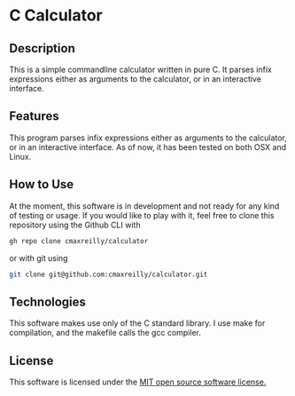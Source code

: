 # C Calculator

## Description
This is a simple commandline calculator written in pure C. It parses infix expressions either as
arguments to the calculator, or in an interactive interface.

## Features
This program parses infix expressions either as arguments to the calculator, or in an interactive
interface. As of now, it has been tested on both OSX and Linux.

## How to Use
At the moment, this software is in development and not ready for any kind of testing or usage. If
you would like to play with it, feel free to clone this repository using the Github CLI with
```bash
gh repo clone cmaxreilly/calculator
```
or with git using
```bash
git clone git@github.com:cmaxreilly/calculator.git
```
## Technologies
This software makes use only of the C standard library. I use make for compilation, and the makefile
calls the gcc compiler.
## License
This software is licensed under the [MIT open source software license.](./LICENSE.TXT)

